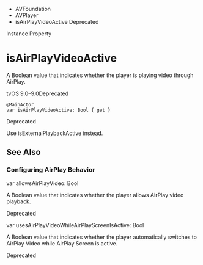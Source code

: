 

- AVFoundation
- AVPlayer
-  isAirPlayVideoActive Deprecated

Instance Property

# isAirPlayVideoActive

A Boolean value that indicates whether the player is playing video through AirPlay.

tvOS 9.0–9.0Deprecated

``` source
@MainActor
var isAirPlayVideoActive: Bool { get }
```

Deprecated

Use isExternalPlaybackActive instead.

## See Also

### Configuring AirPlay Behavior

var allowsAirPlayVideo: Bool

A Boolean value that indicates whether the player allows AirPlay video playback.

Deprecated

var usesAirPlayVideoWhileAirPlayScreenIsActive: Bool

A Boolean value that indicates whether the player automatically switches to AirPlay Video while AirPlay Screen is active.

Deprecated

